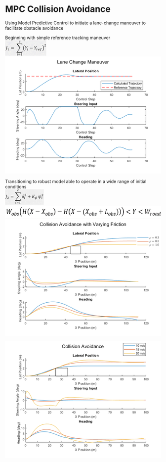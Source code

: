 # MPC Collision Avoidance

Using Model Predictive Control to initiate a lane-change maneuver to facilitate obstacle avoidance  

Beginning with simple reference tracking maneuver  
<img src="https://github.com/WhiffleFish/MPC-Collision-Avoidance/blob/master/Images/Equations/J1.png" height="50">
![](Images/LaneChange.png)

Transitioning to robust model able to operate in a wide range of initial conditions  
<img src="https://github.com/WhiffleFish/MPC-Collision-Avoidance/blob/master/Images/Equations/J2.png" height="50">  
<img src="https://github.com/WhiffleFish/MPC-Collision-Avoidance/blob/master/Images/Equations/IneqConst.png" height="40">
![](Images/frictionPlots.png)

![](Images/SpeedPlotsReduced.png)
